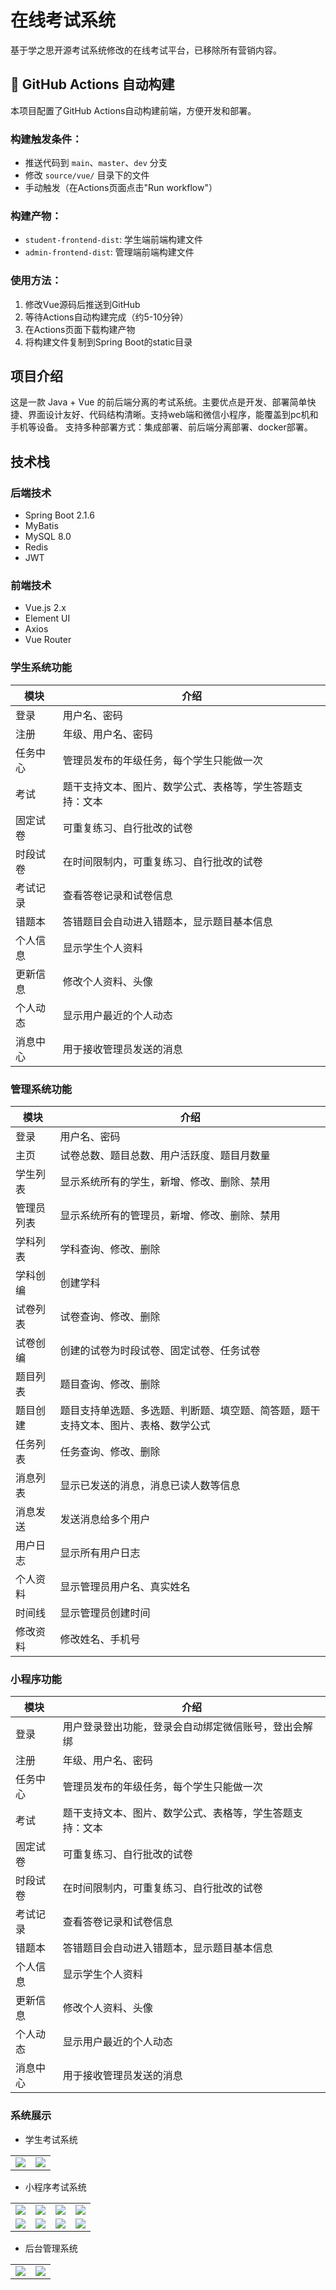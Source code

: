 # 在线考试系统

基于学之思开源考试系统修改的在线考试平台，已移除所有营销内容。

## 🚀 GitHub Actions 自动构建

本项目配置了GitHub Actions自动构建前端，方便开发和部署。

### 构建触发条件：
- 推送代码到 `main`、`master`、`dev` 分支
- 修改 `source/vue/` 目录下的文件
- 手动触发（在Actions页面点击"Run workflow"）

### 构建产物：
- `student-frontend-dist`: 学生端前端构建文件
- `admin-frontend-dist`: 管理端前端构建文件

### 使用方法：
1. 修改Vue源码后推送到GitHub
2. 等待Actions自动构建完成（约5-10分钟）
3. 在Actions页面下载构建产物
4. 将构建文件复制到Spring Boot的static目录

## 项目介绍

这是一款 Java + Vue 的前后端分离的考试系统。主要优点是开发、部署简单快捷、界面设计友好、代码结构清晰。支持web端和微信小程序，能覆盖到pc机和手机等设备。
支持多种部署方式：集成部署、前后端分离部署、docker部署。

## 技术栈

### 后端技术
- Spring Boot 2.1.6
- MyBatis
- MySQL 8.0
- Redis
- JWT

### 前端技术
- Vue.js 2.x
- Element UI
- Axios
- Vue Router



### 学生系统功能

|  模块   | 介绍  |
|  ----  | ----  |
| 登录  | 用户名、密码  |
| 注册  | 年级、用户名、密码  |
| 任务中心  | 管理员发布的年级任务，每个学生只能做一次  |
| 考试  | 题干支持文本、图片、数学公式、表格等，学生答题支持：文本  |
| 固定试卷  | 可重复练习、自行批改的试卷  |
| 时段试卷  | 在时间限制内，可重复练习、自行批改的试卷  |
| 考试记录  | 查看答卷记录和试卷信息  |
| 错题本  | 答错题目会自动进入错题本，显示题目基本信息  |
| 个人信息  | 显示学生个人资料  |
| 更新信息  | 修改个人资料、头像  |
| 个人动态  | 显示用户最近的个人动态  |
| 消息中心  | 用于接收管理员发送的消息  |

### 管理系统功能

|  模块   | 介绍  |
|  ----  | ----  |
| 登录  | 用户名、密码  |
| 主页  | 试卷总数、题目总数、用户活跃度、题目月数量  |
| 学生列表  | 显示系统所有的学生，新增、修改、删除、禁用  |
| 管理员列表  | 显示系统所有的管理员，新增、修改、删除、禁用  |
| 学科列表  | 学科查询、修改、删除  |
| 学科创编  | 创建学科  |
| 试卷列表  | 试卷查询、修改、删除  |
| 试卷创编  | 创建的试卷为时段试卷、固定试卷、任务试卷  |
| 题目列表  | 题目查询、修改、删除  |
| 题目创建  | 题目支持单选题、多选题、判断题、填空题、简答题，题干支持文本、图片、表格、数学公式  |
| 任务列表  | 任务查询、修改、删除  |
| 消息列表  | 显示已发送的消息，消息已读人数等信息  |
| 消息发送  | 发送消息给多个用户  |
| 用户日志  | 显示所有用户日志  |
| 个人资料  | 显示管理员用户名、真实姓名  |
| 时间线  | 显示管理员创建时间  |
| 修改资料  | 修改姓名、手机号  |

### 小程序功能

|  模块   | 介绍  |
|  ----  | ----  |
| 登录  | 用户登录登出功能，登录会自动绑定微信账号，登出会解绑  |
| 注册  | 年级、用户名、密码  |
| 任务中心  | 管理员发布的年级任务，每个学生只能做一次  |
| 考试  | 题干支持文本、图片、数学公式、表格等，学生答题支持：文本  |
| 固定试卷  | 可重复练习、自行批改的试卷  |
| 时段试卷  | 在时间限制内，可重复练习、自行批改的试卷  |
| 考试记录  | 查看答卷记录和试卷信息  |
| 错题本  | 答错题目会自动进入错题本，显示题目基本信息  |
| 个人信息  | 显示学生个人资料  |
| 更新信息  | 修改个人资料、头像  |
| 个人动态  | 显示用户最近的个人动态  |
| 消息中心  | 用于接收管理员发送的消息  |

### 系统展示

* 学生考试系统
<table>
    <tr>
        <td><img src="https://www.mindskip.net/style/git/images/student/1.png"/></td>
        <td><img src="https://www.mindskip.net/style/git/images/student/2.png"/></td>
    </tr>
</table>

*  小程序考试系统
<table>
    <tr>
        <td><img src="https://www.mindskip.net/style/git/images/wx/student/1.png"/></td>
        <td><img src="https://www.mindskip.net/style/git/images/wx/student/2.png"/></td>
        <td><img src="https://www.mindskip.net/style/git/images/wx/student/3.png"/></td>
        <td><img src="https://www.mindskip.net/style/git/images/wx/student/4.png"/></td>
    </tr>
    <tr>
        <td><img src="https://www.mindskip.net/style/git/images/wx/student/10.png"/></td>
        <td><img src="https://www.mindskip.net/style/git/images/wx/student/8.png"/></td>
        <td><img src="https://www.mindskip.net/style/git/images/wx/student/6.png"/></td>
        <td><img src="https://www.mindskip.net/style/git/images/wx/student/7.png"/></td>
    </tr>
</table>

* 后台管理系统

<table>
    <tr>
        <td><img src="https://www.mindskip.net/style/git/images/admin/1.png"/></td>
        <td><img src="https://www.mindskip.net/style/git/images/admin/2.png"/></td>
    </tr>
</table>